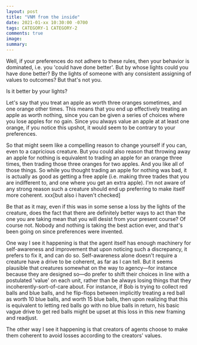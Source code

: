 ```yaml
---
layout: post
title: "VNM from the inside"
date: 2021-01-xx 10:30:00 -0700
tags: CATEGORY-1 CATEGORY-2
comments: true
image:
summary:
---
```



Well, if your preferences do not adhere to these rules, then your behavior is dominated, i.e. you 'could have done better'. But by whose lights could you have done better? By the lights of someone with any consistent assigning of values to outcomes? But that's not you.

Is it better by your lights?

Let's say that you treat an apple as worth three oranges sometimes, and one orange other times. This means that you end up effectively treating an apple as worth nothing, since you can be given a series of choices where you lose apples for no gain. Since you always value an apple at at least one orange, if you notice this upshot, it would seem to be contrary to your preferences.

So that might seem like a compelling reason to change yourself if you can, even to a capricious creature.  But you could also reason that throwing away an apple for nothing is equivalent to trading an apple for an orange three times, then trading those three oranges for two apples. And you like all of those things. So while you thought trading an apple for nothing was bad, it is actually as good as getting a free apple (i.e. making three trades that you are indifferent to, and one where you get an extra apple). I'm not aware of any strong reason such a creature should end up preferring to make itself more coherent. xxx[but also i haven't checked]

Be that as it may, even if this was in some sense a loss by the lights of the creature, does the fact that there are definitely better ways to act than the one you are taking mean that you will desist from your present course? Of course not. Nobody and nothing is taking the best action ever, and that's been going on since preferences were invented.



One way I see it happening is that the agent itself has enough machinery for self-awareness and improvement that upon noticing such a discrepancy, it prefers to fix it, and can do so. Self-awareness alone doesn't require a creature have a drive to be coherent, as far as I can tell. But it seems plausible that creatures somewhat on the way to agency—for instance because they are designed so—do prefer to shift their choices in line with a postulated 'value' on each unit, rather than be always losing things that they incoherently-sort-of-care about. For instance, if Bob is trying to collect red balls and blue balls, and he flip-flops between implicitly treating a red ball as worth 10 blue balls, and worth 15 blue balls, then upon realizing that this is equivalent to letting red balls go with no blue balls in return, his basic vague drive to get red balls might be upset at this loss in this new framing and readjust.

The other way I see it happening is that creators of agents choose to make them coherent to avoid losses according to the creators' values.
